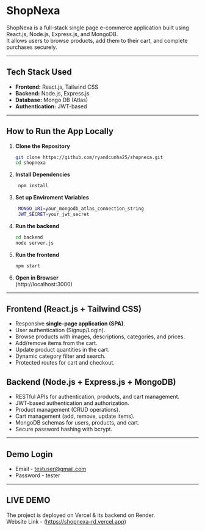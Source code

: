 # ShopNexa

ShopNexa is a full-stack single page e-commerce application built using React.js, Node.js, Express.js, and MongoDB.  
It allows users to browse products, add them to their cart, and complete purchases securely.

---

## Tech Stack Used
- **Frontend:** React.js, Tailwind CSS  
- **Backend:** Node.js, Express.js  
- **Database:** Mongo DB (Atlas)
- **Authentication:** JWT-based

---

## How to Run the App Locally

1. **Clone the Repository**
   ```bash
   git clone https://github.com/ryandcunha25/shopnexa.git
   cd shopnexa
   ```

2. **Install Dependencies**
   ```bash
    npm install
   ```

4. **Set up Enviroment Variables**
   ```bash
    MONGO_URI=your_mongodb_atlas_connection_string
    JWT_SECRET=your_jwt_secret
   ```

5. **Run the backend**
   ```bash
   cd backend
   node server.js
   ```

6. **Run the frontend**
   ```bash
   npm start
   ```

8. **Open in Browser** <br>
   (http://localhost:3000)

---

## Frontend (React.js + Tailwind CSS)
- Responsive **single-page application (SPA)**.
- User authentication (Signup/Login).
- Browse products with images, descriptions, categories, and prices.
- Add/remove items from the cart.
- Update product quantities in the cart.
- Dynamic category filter and search.
- Protected routes for cart and checkout.

## Backend (Node.js + Express.js + MongoDB)
- RESTful APIs for authentication, products, and cart management.
- JWT-based authentication and authorization.
- Product management (CRUD operations).
- Cart management (add, remove, update items).
- MongoDB schemas for users, products, and cart.
- Secure password hashing with bcrypt.
---

## Demo Login 
* Email - testuser@gmail.com
* Password - tester

---

## LIVE DEMO
The project is deployed on Vercel & its backend on Render. <br>
Website Link - (https://shopnexa-rd.vercel.app)
  
